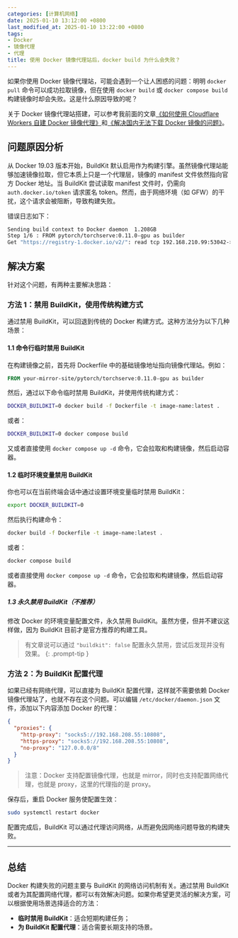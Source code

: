 ```yaml
---
categories: [计算机网络]
date: 2025-01-10 13:12:00 +0800
last_modified_at: 2025-01-10 13:22:00 +0800
tags:
- Docker
- 镜像代理
- 代理
title: 使用 Docker 镜像代理站后，docker build 为什么会失败？
---
```


如果你使用 Docker 镜像代理站，可能会遇到一个让人困惑的问题：明明 `docker pull` 命令可以成功拉取镜像，但在使用 `docker build` 或 `docker compose build` 构建镜像时却会失败。这是什么原因导致的呢？

关于 Docker 镜像代理站搭建，可以参考我前面的文章[《如何使用 Cloudflare Workers 自建 Docker 镜像代理》](https://voxsay.com/posts/how-to-build-docker-hub-mirror-with-cloudflare-workers/)和[《解决国内无法下载 Docker 镜像的问题》](https://voxsay.com/posts/china-docker-registry-proxy-guide/)。

## 问题原因分析

从 Docker 19.03 版本开始，BuildKit 默认启用作为构建引擎。虽然镜像代理站能够加速镜像拉取，但它本质上只是一个代理层，镜像的 manifest 文件依然指向官方 Docker 地址。当 BuildKit 尝试读取 manifest 文件时，仍需向 `auth.docker.io/token` 请求匿名 token。然而，由于网络环境（如 GFW）的干扰，这个请求会被阻断，导致构建失败。

错误日志如下：

```bash
Sending build context to Docker daemon  1.208GB
Step 1/6 : FROM pytorch/torchserve:0.11.0-gpu as builder
Get "https://registry-1.docker.io/v2/": read tcp 192.168.210.99:53042->54.236.113.205:443: read: connection reset by peer
```

## 解决方案

针对这个问题，有两种主要解决思路：

### 方法 1：禁用 BuildKit，使用传统构建方式

通过禁用 BuildKit，可以回退到传统的 Docker 构建方式。这种方法分为以下几种场景：

#### 1.1 命令行临时禁用 BuildKit

在构建镜像之前，首先将 Dockerfile 中的基础镜像地址指向镜像代理站。例如：

```Dockerfile
FROM your-mirror-site/pytorch/torchserve:0.11.0-gpu as builder
```

然后，通过以下命令临时禁用 BuildKit，并使用传统构建方式：

```bash
DOCKER_BUILDKIT=0 docker build -f Dockerfile -t image-name:latest .
```

或者：

```bash
DOCKER_BUILDKIT=0 docker compose build
```

又或者直接使用 `docker compose up -d` 命令，它会拉取和构建镜像，然后启动容器。

#### 1.2 临时环境变量禁用 BuildKit

你也可以在当前终端会话中通过设置环境变量临时禁用 BuildKit：

```bash
export DOCKER_BUILDKIT=0
```

然后执行构建命令：

```bash
docker build -f Dockerfile -t image-name:latest .
```

或者：

```bash
docker compose build
```

或者直接使用 `docker compose up -d` 命令，它会拉取和构建镜像，然后启动容器。

##### 1.3 永久禁用 BuildKit（不推荐）

修改 Docker 的环境变量配置文件，永久禁用 BuildKit。虽然方便，但并不建议这样做，因为 BuildKit 目前才是官方推荐的构建工具。

> 有文章说可以通过 `"buildkit": false` 配置永久禁用，尝试后发现并没有效果。
{: .prompt-tip }

### 方法 2：为 BuildKit 配置代理

如果已经有网络代理，可以直接为 BuildKit 配置代理，这样就不需要依赖 Docker 镜像代理站了，也就不存在这个问题。可以编辑 `/etc/docker/daemon.json` 文件，添加以下内容添加 Docker 的代理：

```json
{
  "proxies": {
    "http-proxy": "socks5://192.168.208.55:10808",
    "https-proxy": "socks5://192.168.208.55:10808",
    "no-proxy": "127.0.0.0/8"
  }
}
```

> 注意：Docker 支持配置镜像代理，也就是 mirror，同时也支持配置网络代理，也就是 proxy，这里的代理指的是 proxy。

保存后，重启 Docker 服务使配置生效：

```bash
sudo systemctl restart docker
```

配置完成后，BuildKit 可以通过代理访问网络，从而避免因网络问题导致的构建失败。

---

## 总结

Docker 构建失败的问题主要与 BuildKit 的网络访问机制有关。通过禁用 BuildKit或者为其配置网络代理，都可以有效解决问题。如果你希望更灵活的解决方案，可以根据使用场景选择适合的方法：

- **临时禁用 BuildKit**：适合短期构建任务；
- **为 BuildKit 配置代理**：适合需要长期支持的场景。
